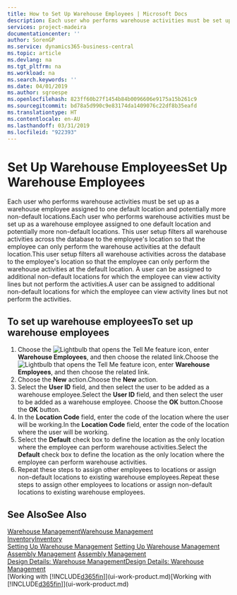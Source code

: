 ```yaml
---
title: How to Set Up Warehouse Employees | Microsoft Docs
description: Each user who performs warehouse activities must be set up as a warehouse employee assigned to one default location and potentially more non-default locations.
services: project-madeira
documentationcenter: ''
author: SorenGP
ms.service: dynamics365-business-central
ms.topic: article
ms.devlang: na
ms.tgt_pltfrm: na
ms.workload: na
ms.search.keywords: ''
ms.date: 04/01/2019
ms.author: sgroespe
ms.openlocfilehash: 823ff60b27f1454b84b0096606e9175a15b261c9
ms.sourcegitcommit: bd78a5d990c9e83174da1409076c22df8b35eafd
ms.translationtype: HT
ms.contentlocale: en-AU
ms.lasthandoff: 03/31/2019
ms.locfileid: "922393"
---
```

# <a name="set-up-warehouse-employees"></a><span data-ttu-id="7fb9b-103">Set Up Warehouse Employees</span><span class="sxs-lookup"><span data-stu-id="7fb9b-103">Set Up Warehouse Employees</span></span>
<span data-ttu-id="7fb9b-104">Each user who performs warehouse activities must be set up as a warehouse employee assigned to one default location and potentially more non-default locations.</span><span class="sxs-lookup"><span data-stu-id="7fb9b-104">Each user who performs warehouse activities must be set up as a warehouse employee assigned to one default location and potentially more non-default locations.</span></span> <span data-ttu-id="7fb9b-105">This user setup filters all warehouse activities across the database to the employee's location so that the employee can only perform the warehouse activities at the default location.</span><span class="sxs-lookup"><span data-stu-id="7fb9b-105">This user setup filters all warehouse activities across the database to the employee's location so that the employee can only perform the warehouse activities at the default location.</span></span> <span data-ttu-id="7fb9b-106">A user can be assigned to additional non-default locations for which the employee can view activity lines but not perform the activities.</span><span class="sxs-lookup"><span data-stu-id="7fb9b-106">A user can be assigned to additional non-default locations for which the employee can view activity lines but not perform the activities.</span></span>

## <a name="to-set-up-warehouse-employees"></a><span data-ttu-id="7fb9b-107">To set up warehouse employees</span><span class="sxs-lookup"><span data-stu-id="7fb9b-107">To set up warehouse employees</span></span>  
1.  <span data-ttu-id="7fb9b-108">Choose the ![Lightbulb that opens the Tell Me feature](media/ui-search/search_small.png "Tell me what you want to do") icon, enter **Warehouse Employees**, and then choose the related link.</span><span class="sxs-lookup"><span data-stu-id="7fb9b-108">Choose the ![Lightbulb that opens the Tell Me feature](media/ui-search/search_small.png "Tell me what you want to do") icon, enter **Warehouse Employees**, and then choose the related link.</span></span>  
2. <span data-ttu-id="7fb9b-109">Choose the **New** action.</span><span class="sxs-lookup"><span data-stu-id="7fb9b-109">Choose the **New** action.</span></span>  
3. <span data-ttu-id="7fb9b-110">Select the **User ID** field, and then select the user to be added as a warehouse employee.</span><span class="sxs-lookup"><span data-stu-id="7fb9b-110">Select the **User ID** field, and then select the user to be added as a warehouse employee.</span></span> <span data-ttu-id="7fb9b-111">Choose the **OK** button.</span><span class="sxs-lookup"><span data-stu-id="7fb9b-111">Choose the **OK** button.</span></span>  
6.  <span data-ttu-id="7fb9b-112">In the **Location Code** field, enter the code of the location where the user will be working.</span><span class="sxs-lookup"><span data-stu-id="7fb9b-112">In the **Location Code** field, enter the code of the location where the user will be working.</span></span>  
7.  <span data-ttu-id="7fb9b-113">Select the **Default** check box to define the location as the only location where the employee can perform warehouse activities.</span><span class="sxs-lookup"><span data-stu-id="7fb9b-113">Select the **Default** check box to define the location as the only location where the employee can perform warehouse activities.</span></span>  
8.  <span data-ttu-id="7fb9b-114">Repeat these steps to assign other employees to locations or assign non-default locations to existing warehouse employees.</span><span class="sxs-lookup"><span data-stu-id="7fb9b-114">Repeat these steps to assign other employees to locations or assign non-default locations to existing warehouse employees.</span></span>  

## <a name="see-also"></a><span data-ttu-id="7fb9b-115">See Also</span><span class="sxs-lookup"><span data-stu-id="7fb9b-115">See Also</span></span>  
[<span data-ttu-id="7fb9b-116">Warehouse Management</span><span class="sxs-lookup"><span data-stu-id="7fb9b-116">Warehouse Management</span></span>](warehouse-manage-warehouse.md)  
[<span data-ttu-id="7fb9b-117">Inventory</span><span class="sxs-lookup"><span data-stu-id="7fb9b-117">Inventory</span></span>](inventory-manage-inventory.md)  
<span data-ttu-id="7fb9b-118">[Setting Up Warehouse Management](warehouse-setup-warehouse.md)   </span><span class="sxs-lookup"><span data-stu-id="7fb9b-118">[Setting Up Warehouse Management](warehouse-setup-warehouse.md)   </span></span>  
<span data-ttu-id="7fb9b-119">[Assembly Management](assembly-assemble-items.md)  </span><span class="sxs-lookup"><span data-stu-id="7fb9b-119">[Assembly Management](assembly-assemble-items.md)  </span></span>  
[<span data-ttu-id="7fb9b-120">Design Details: Warehouse Management</span><span class="sxs-lookup"><span data-stu-id="7fb9b-120">Design Details: Warehouse Management</span></span>](design-details-warehouse-management.md)  
<span data-ttu-id="7fb9b-121">[Working with [!INCLUDE[d365fin](includes/d365fin_md.md)]](ui-work-product.md)</span><span class="sxs-lookup"><span data-stu-id="7fb9b-121">[Working with [!INCLUDE[d365fin](includes/d365fin_md.md)]](ui-work-product.md)</span></span>  
